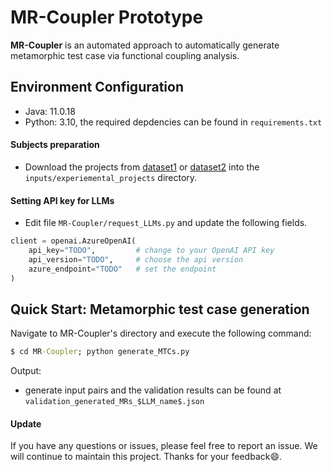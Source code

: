 # MR-Coupler Prototype

**MR-Coupler** is an automated approach to automatically generate metamorphic test case via functional coupling analysis.


## Environment Configuration 

* Java: 11.0.18
* Python: 3.10, the required depdencies can be found in `requirements.txt`

#### Subjects preparation
* Download the projects from [dataset1](https://github.com/MR-Coupler/MR-Coupler.github.io/blob/main/data/Human-written-MTCs.json) or [dataset2](https://github.com/MR-Coupler/MR-Coupler.github.io/blob/main/data/Bug-Revealing-MTCs.json) into the `inputs/experiemental_projects` directory.


#### Setting API key for LLMs
* Edit file `MR-Coupler/request_LLMs.py` and update the following fields.

``` python 
client = openai.AzureOpenAI(
    api_key="TODO",         # change to your OpenAI API key
    api_version="TODO",     # choose the api version
    azure_endpoint="TODO"   # set the endpoint
)
```

## Quick Start: Metamorphic test case generation
    
Navigate to MR-Coupler's directory and execute the following command:

```cmd
$ cd MR-Coupler; python generate_MTCs.py 
```

   Output:
   * generate input pairs and the validation results can be found at `validation_generated_MRs_$LLM_name$.json` 


#### Update

If you have any questions or issues, please feel free to report an issue. We will continue to maintain this project. Thanks for your feedback😄. 